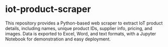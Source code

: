 # iot-product-scraper
This repository provides a Python-based web scraper to extract IoT product details, including names, unique product IDs, supplier info, pricing, and images. Data is exported to Excel, Word, and text formats, with a Jupyter Notebook for demonstration and easy deployment.
